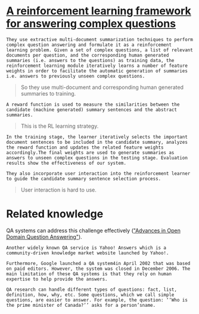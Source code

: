 # [A reinforcement learning framework for answering complex questions](https://www.semanticscholar.org/paper/A-reinforcement-learning-formulation-to-the-Chali-Hasan/ecda3eb54926ed58e5aeea6271dcbe33b869f19b/pdf)

```
They use extractive multi-document summarization techniques to perform complex question answering and formulate it as a reinforcement learning problem. Given a set of complex questions, a list of relevant documents per question, and the corresponding human generated summaries (i.e. answers to the questions) as training data, the reinforcement learning module iteratively learns a number of feature weights in order to facilitate the automatic generation of summaries i.e. answers to previously unseen complex questions.
```

> So they use multi-document and corresponding human generated summaries to training.

```
A reward function is used to measure the similarities between the candidate (machine generated) summary sentences and the abstract summaries. 
```

>  This is the RL learning strategy.

```
In the training stage, the learner iteratively selects the important document sentences to be included in the candidate summary, analyzes the reward function and updates the related feature weights accordingly.The final weights are used to generate summaries as answers to unseen complex questions in the testing stage. Evaluation results show the effectiveness of our system. 
```

```
They also incorporate user interaction into the reinforcement learner to guide the candidate summary sentence selection process. 
```

> User interaction is hard to use.


# Related knowledge

QA systems can address this challenge effectively (["Advances in Open Domain Question Answering"](http://www.aclweb.org/anthology/J07-4007)).

```
Another widely known QA service is Yahoo! Answers which is a community-driven knowledge market website launched by Yahoo!. 
```


```
Furthermore, Google launched a QA system4in April 2002 that was based on paid editors. However, the system was closed in December 2006. The main limitation of these QA systems is that they rely on human expertise to help provide the answers.
```

```
QA research can handle different types of questions: fact, list, definition, how, why, etc. Some questions, which we call simple questions, are easier to answer. For example, the question: ‘‘Who is the prime minister of Canada?’’ asks for a person’sname.
```